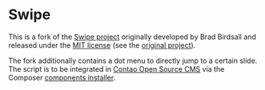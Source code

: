 Swipe
=====

This is a fork of the [Swipe project][1] originally developed by Brad Birdsall
and released under the [MIT license][2] (see the [original project][3]).

The fork additionally contains a dot menu to directly jump to a certain slide.
The script is to be integrated in [Contao Open Source CMS][4] via the Composer
[components installer][5].


[1]: http://swipejs.com
[2]: http://opensource.org/licenses/MIT
[3]: https://github.com/thebird/Swipe
[4]: https://contao.org
[5]: http://robloach.github.io/component-installer/
